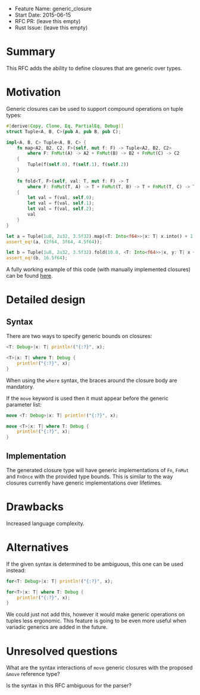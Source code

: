 - Feature Name: generic_closure
- Start Date: 2015-06-15
- RFC PR: (leave this empty)
- Rust Issue: (leave this empty)

# Summary
[summary]: #summary

This RFC adds the ability to define closures that are generic over types.

# Motivation
[motivation]: #motivation

Generic closures can be used to support compound operations on tuple types:

```rust
#[derive(Copy, Clone, Eq, PartialEq, Debug)]
struct Tuple<A, B, C>(pub A, pub B, pub C);

impl<A, B, C> Tuple<A, B, C> {
    fn map<A2, B2, C2, F>(self, mut f: F) -> Tuple<A2, B2, C2>
        where F: FnMut(A) -> A2 + FnMut(B) -> B2 + FnMut(C) -> C2
    {
        Tuple(f(self.0), f(self.1), f(self.2))
    }
    
    fn fold<T, F>(self, val: T, mut f: F) -> T
        where F: FnMut(T, A) -> T + FnMut(T, B) -> T + FnMut(T, C) -> T
    {
        let val = f(val, self.0);
        let val = f(val, self.1);
        let val = f(val, self.2);
        val
    }
}

let a = Tuple(1u8, 2u32, 3.5f32).map(<T: Into<f64>>|x: T| x.into() + 1.0);
assert_eq!(a, (2f64, 3f64, 4.5f64));

let b = Tuple(1u8, 2u32, 3.5f32).fold(10.0, <T: Into<f64>>|x, y: T| x + y.into());
assert_eq!(b, 16.5f64);
```

A fully working example of this code (with manually implemented closures) can be found [here](https://play.rust-lang.org/?gist=ea867336945253752e31873fc752ec06&version=nightly&backtrace=0).

# Detailed design
[design]: #detailed-design

## Syntax

There are two ways to specify generic bounds on closures:

```rust
<T: Debug>|x: T| println!("{:?}", x);

<T>|x: T| where T: Debug {
    println!("{:?}", x);
}
```

When using the `where` syntax, the braces around the closure body are mandatory.

If the `move` keyword is used then it must appear before the generic parameter list:

```rust
move <T: Debug>|x: T| println!("{:?}", x);

move <T>|x: T| where T: Debug {
    println!("{:?}", x);
}
```

## Implementation

The generated closure type will have generic implementations of `Fn`, `FnMut` and `FnOnce` with the provided type bounds. This is similar to the way closures currently have generic implementations over lifetimes.

# Drawbacks
[drawbacks]: #drawbacks

Increased language complexity.

# Alternatives
[alternatives]: #alternatives

If the given syntax is determined to be ambiguous, this one can be used instead:

```rust
for<T: Debug>|x: T| println!("{:?}", x);

for<T>|x: T| where T: Debug {
    println!("{:?}", x);
}
```

We could just not add this, however it would make generic operations on tuples less ergonomic. This feature is going to be even more useful when variadic generics are added in the future.

# Unresolved questions
[unresolved]: #unresolved-questions

What are the syntax interactions of `move` generic closures with the proposed `&move` reference type?

Is the syntax in this RFC ambiguous for the parser?
